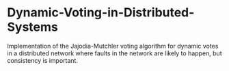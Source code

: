 # Dynamic-Voting-in-Distributed-Systems
Implementation of the Jajodia-Mutchler voting algorithm for dynamic votes in a distributed network where faults in the network are likely to happen, but consistency is important.
